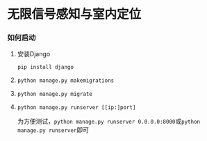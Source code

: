 # 无限信号感知与室内定位

### 如何启动

1. 安装Django

   `pip install django`

2. `python manage.py makemigrations`

3. `python manage.py migrate`

4. `python manage.py runserver [[ip:]port]`

   为方便测试，`python manage.py runserver 0.0.0.0:8000`或`python manage.py runserver`即可
